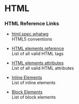 # HTML

### HTML Reference Links
* [html.spec.whatwg](https://html.spec.whatwg.org/)<br>
  HTML5 conventions

* [HTML elements reference](https://developer.mozilla.org/en-US/docs/Web/HTML/Element)<br>
  List of all valid HTML tags

* [HTML elements attributes](https://developer.mozilla.org/en-US/docs/Web/HTML/Attributes)<br>
  List of all valid HTML attributes

* [Inline Elements](https://developer.mozilla.org/en-US/docs/Web/HTML/Inline_elements)<br>
  List of inline elements
  
* [Block Elements](https://developer.mozilla.org/en-US/docs/Web/HTML/Block-level_elements)<br>
  List of block elements